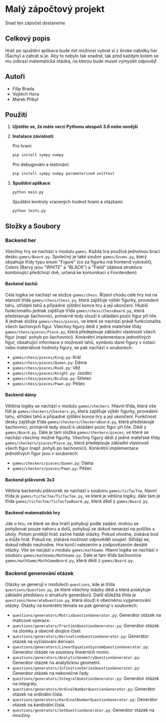 # Malý zápočtový projekt

Snad ten zápočet dostaneme

## Celkový popis

Hráč po spuštění aplikace bude mít možnost vybrat si z široké nabídky her (Šachy) a zahrát si je. Aby to nebylo tak snadné, tak před každým kolem se mu zobrazí matematická otázka, na kterou bude muset vymyslet odpověď.

## Autoři
 
 - Filip Brada
 - Vojtěch Hora
 - Marek Přibyl

## Použití

1. **Ujistěte se, že máte verzi Pythonu alespoň 3.6 nebo novější**

2. **Instalace závislostí**:
    
    Pro hraní:
    ```sh
    pip install sympy numpy
    ```

    Pro debugování a testování:
     ```sh
    pip install sympy numpy parameterized unittest
    ```

3. **Spuštění aplikace**:
    ```sh
    python main.py
    ```

    Spuštění kontroly vracených hodnot hrami a otázkami
    ```sh
    python tests.py
    ```


## Složky a Soubory

### Backend her

Všechny hry se nachází v modulu `games`. Každá hra používá jednotnou brací desku `games/Board.py`. Společný je také soubor `games/Enums.py`, který obsahuje třídy typu enum "Figure" (co za figurku má frontend vykreslit), Colors (Barvy jsou "WHITE" a "BLACK") a "Field" (datová struktura kombinující předchozí dvě, určená ke komunikaci s Frontendem)

#### Backend šachů

Celá logika se nachází ve složce `games/chess`. Řízení chodu celé hry má na starosti třída `games/chess/Chess.py`, která zajišťuje výběr figurky, provedení tahu, střídání tahů a případné zjištění konce hry a její ukončení. Hlubší funkcionalitu jednak zajišťuje třída `games/chess/ChessBoard.py`, která představuje šachovnici, primárně tedy slouží k ukládání pozic figur při hře. A jednak složka `games/chess/pieces`, ve které se nachází právě funkcionalita všech šachových figur. Všechny figury dědí z jedné mateřské třídy `games/chess/pieces/Piece.py`, která předepisuje základní vlastnosti všech figur (např. pohyb po šachovnici). Konkrétní implementace jednotlivých figur, obsahující informace o možnosti tahů, symbolu dané figury v notaci nebo materiálové hodnoty figury, se pak nachází v souborech:
- `games/chess/pieces/King.py`: Král
- `games/chess/pieces/Queen.py`: Dáma
- `games/chess/pieces/Rook.py`: Věž
- `games/chess/pieces/Knight.py`: Jezdec
- `games/chess/pieces/Bishop.py`: Střelec
- `games/chess/pieces/Pawn.py`: Pěšec

#### Backend dámy

Většina logiky se nachází v modulu `games/checkers`. Hlavní třída, která vše řídí je `games/checkers/Checkers.py`, která zajišťuje výběr figurky, provedení tahu, střídání tahů a případné zjištění konce hry a její ukončení. Funkčnost desky zajišťuje třída `games/checkers/CheckersBoard.py`, která představuje šachovnici, primárně tedy slouží k ukládání pozic figur při hře. Dědí z `games/Board.py`. Dále je tam složka `games/checkers/pieces`, ve které se nachází všechny možné figurky. Všechny figury dědí z jedné mateřské třídy `games/checkers/pieces/Piece.py`, která předepisuje základní vlastnosti všech figur (např. pohyb po šachovnici). Konkrétní implementace jednotlivých figur jsou v souborech:
- `games/checkers/pieces/Queen.py`: Dáma
- `games/checkers/pieces/Pawn.py`: Pěšec

#### Backend piškvorek 3x3

Většina backendu piškvorek se nachází v souboru `games/ticTacToe`, hlavní třída je `games/ticTacToe/TicTacToe.py`, ve které je většina logiky, dále tam je třída `games/ticTacToe/TicTacToeBoard.py`, která dědí z `games/Board.py`.

#### Backend matematické hry

Jde o hru, ve které se dva hráči pohybují podle zadání. mohou se pohybovat pouze nahoru a dolů, pohybují se dokud nenarazí na políčko s úkoly. Potom protější hráč začne hádat otázky. Pokud uhodne, získává bod a může hrát. Pokud ne, získává možnost odpovědět soupeř. Střídají se, dokud někdo neuhodne. Hra končí nalezením a zodpovězením desáté otázky. Vše se nacjází v modulu `games/mathGame`. Hlavní logika se nachází v souboru `games/mathGame/MathGame.py`. Dále je tam třída šachovnice `games/mathGame/MathGameBoard.py`, která dědí z `games/Board.py`.

### Backend generování otázek

Otázky se generují v modulech `questions`, kde je třída `questions/Question.py`, ze které všechny otázky dědí a která poskytuje základní představu o struktuře generátorů. Další důležitá třída je `questions/GenerateQuestion.py`, která slouží k obecnému vygenerování otázky. Otázky na konkrétní témata se pak generují v souborech:
- `questions/generators/MatrixQuestionGenerator.py`: Generátor otázek na maticové operace.
- `questions/generators/FractionQuestionGenerator.py`: Generátor otázek na zlomky a obecně dvojice čísel.
- `questions/generators/DerivativeQuestionGenerator.py`: Generátor otázek na vyčíslování derivací.
- `questions/generators/LinearEquationSystemQuestionGenerator.py`: Generátor otázek na soustavy lineárních rovnic.
- `questions/generators/AnalyticGeometryQuestionGenerator.py`: Generátor otázek na analytickou geometrii.
- `questions/generators/InfinitiveSeriesQuestionGenerator.py`: Generátor otázek na nekonečné řady.
- `questions/generators/IntegralQuestionGenerator.py`: Generátor otázek na integrály.
- `questions/generators/OrdinalNumberQuestionGenerator.py`: Generátor otázek na ordinální čísla.
- `questions/generators/KardinalNumberQuestionGenerator.py`: Generátor otázek na kardinální čísla.
- `questions/generators/SetQuestionGenerator.py`: Generátor otázek na množiny.

